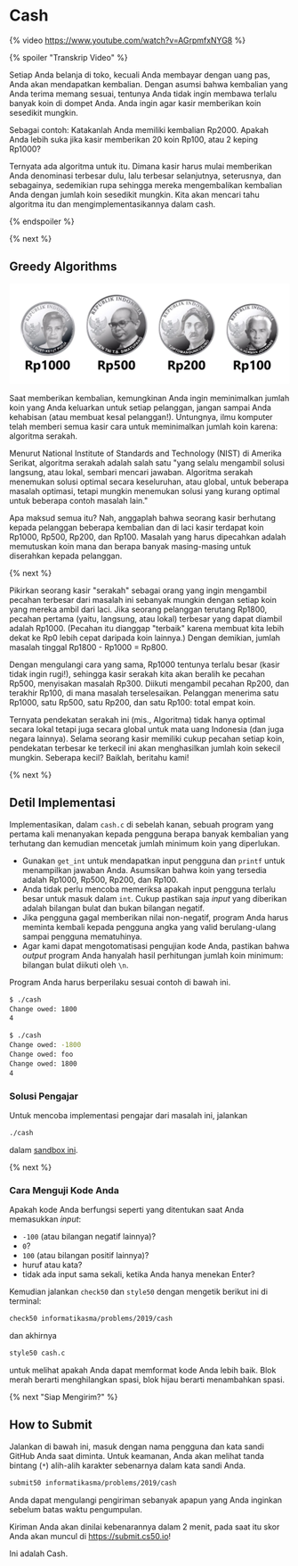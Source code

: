 # Cash

{% video https://www.youtube.com/watch?v=AGrpmfxNYG8 %}

{% spoiler "Transkrip Video" %}

Setiap Anda belanja di toko, kecuali Anda membayar dengan uang pas, Anda akan mendapatkan kembalian. Dengan asumsi bahwa kembalian yang Anda terima memang sesuai, tentunya Anda tidak ingin membawa terlalu banyak koin di dompet Anda. Anda ingin agar kasir memberikan koin sesedikit mungkin.

Sebagai contoh: Katakanlah Anda memiliki kembalian Rp2000. Apakah Anda lebih suka jika kasir memberikan 20 koin Rp100, atau 2 keping Rp1000?

Ternyata ada algoritma untuk itu. Dimana kasir harus mulai memberikan Anda denominasi terbesar dulu, lalu terbesar selanjutnya, seterusnya, dan sebagainya, sedemikian rupa sehingga mereka mengembalikan kembalian Anda dengan jumlah koin sesedikit mungkin. Kita akan mencari tahu algoritma itu dan mengimplementasikannya dalam cash.

{% endspoiler %}

{% next %}

## Greedy Algorithms

<!-- Edited from: https://finance.detik.com/moneter/d-3374687/ini-11-uang-rupiah-desain-baru -->
![IDR coins](coins.png)

Saat memberikan kembalian, kemungkinan Anda ingin meminimalkan jumlah koin yang Anda keluarkan untuk setiap pelanggan, jangan sampai Anda kehabisan (atau membuat kesal pelanggan!). Untungnya, ilmu komputer telah memberi semua kasir cara untuk meminimalkan jumlah koin karena: algoritma serakah.

Menurut National Institute of Standards and Technology (NIST) di Amerika Serikat, algoritma serakah adalah salah satu "yang selalu mengambil solusi langsung, atau lokal, sembari mencari jawaban. Algoritma serakah menemukan solusi optimal secara keseluruhan, atau global, untuk beberapa masalah optimasi, tetapi mungkin menemukan solusi yang kurang optimal untuk beberapa contoh masalah lain."

Apa maksud semua itu? Nah, anggaplah bahwa seorang kasir berhutang kepada pelanggan beberapa kembalian dan di laci kasir terdapat koin Rp1000, Rp500, Rp200, dan Rp100. Masalah yang harus dipecahkan adalah memutuskan koin mana dan berapa banyak masing-masing untuk diserahkan kepada pelanggan.

{% next %}

Pikirkan seorang kasir "serakah" sebagai orang yang ingin mengambil pecahan terbesar dari masalah ini sebanyak mungkin dengan setiap koin yang mereka ambil dari laci. Jika seorang pelanggan terutang Rp1800, pecahan pertama (yaitu, langsung, atau lokal) terbesar yang dapat diambil adalah Rp1000. (Pecahan itu dianggap "terbaik" karena membuat kita lebih dekat ke Rp0 lebih cepat daripada koin lainnya.) Dengan demikian, jumlah masalah tinggal Rp1800 - Rp1000 = Rp800.

Dengan mengulangi cara yang sama, Rp1000 tentunya terlalu besar (kasir tidak ingin rugi!), sehingga kasir serakah kita akan beralih ke pecahan Rp500, menyisakan masalah Rp300. Diikuti mengambil pecahan Rp200, dan terakhir Rp100, di mana masalah terselesaikan. Pelanggan menerima satu Rp1000, satu Rp500, satu Rp200, dan satu Rp100: total empat koin.

Ternyata pendekatan serakah ini (mis., Algoritma) tidak hanya optimal secara lokal tetapi juga secara global untuk mata uang Indonesia (dan juga negara lainnya). Selama seorang kasir memiliki cukup pecahan setiap koin, pendekatan terbesar ke terkecil ini akan menghasilkan jumlah koin sekecil mungkin. Seberapa kecil? Baiklah, beritahu kami!

{% next %}

## Detil Implementasi

Implementasikan, dalam `cash.c` di sebelah kanan, sebuah program yang pertama kali menanyakan kepada pengguna berapa banyak kembalian yang terhutang dan kemudian mencetak jumlah minimum koin yang diperlukan.

* Gunakan `get_int` untuk mendapatkan input pengguna dan `printf` untuk menampilkan jawaban Anda. Asumsikan bahwa koin yang tersedia adalah Rp1000, Rp500, Rp200, dan Rp100.
* Anda tidak perlu mencoba memeriksa apakah input pengguna terlalu besar untuk masuk dalam `int`. Cukup pastikan saja *input* yang diberikan adalah bilangan bulat dan bukan bilangan negatif.
* Jika pengguna gagal memberikan nilai non-negatif, program Anda harus meminta kembali kepada pengguna angka yang valid berulang-ulang sampai pengguna mematuhinya.
* Agar kami dapat mengotomatisasi pengujian kode Anda, pastikan bahwa *output* program Anda hanyalah hasil perhitungan jumlah koin 
minimum: bilangan bulat diikuti oleh `\n`.

Program Anda harus berperilaku sesuai contoh di bawah ini.

```bash
$ ./cash
Change owed: 1800
4
```

```bash
$ ./cash
Change owed: -1800
Change owed: foo
Change owed: 1800
4
```

<!-- TODO Walkthrough Video

### Panduan

{% video https://www.youtube.com/watch?v=Y3nWGvqt_Cg %} -->

### Solusi Pengajar

Untuk mencoba implementasi pengajar dari masalah ini, jalankan

```bash
./cash
```

dalam [sandbox ini](http://bit.ly/2VAxlUr).

{% next %}

### Cara Menguji Kode Anda

Apakah kode Anda berfungsi seperti yang ditentukan saat Anda memasukkan *input*:

* `-100` (atau bilangan negatif lainnya)?
* `0`?
* `100` (atau bilangan positif lainnya)?
* huruf atau kata?
* tidak ada input sama sekali, ketika Anda hanya menekan Enter?

Kemudian jalankan `check50` dan `style50` dengan mengetik berikut ini di terminal:

```bash
check50 informatikasma/problems/2019/cash
```

dan akhirnya

```bash
style50 cash.c
```

untuk melihat apakah Anda dapat memformat kode Anda lebih baik. Blok merah berarti menghilangkan spasi, blok hijau berarti menambahkan spasi.

{% next "Siap Mengirim?" %}

## How to Submit

Jalankan di bawah ini, masuk dengan nama pengguna dan kata sandi GitHub Anda saat diminta. Untuk keamanan, Anda akan melihat tanda bintang (`*`) alih-alih karakter sebenarnya dalam kata sandi Anda.

```bash
submit50 informatikasma/problems/2019/cash
```

Anda dapat mengulangi pengiriman sebanyak apapun yang Anda inginkan sebelum batas waktu pengumpulan.

Kiriman Anda akan dinilai kebenarannya dalam 2 menit, pada saat itu skor Anda akan muncul di https://submit.cs50.io!

Ini adalah Cash.
